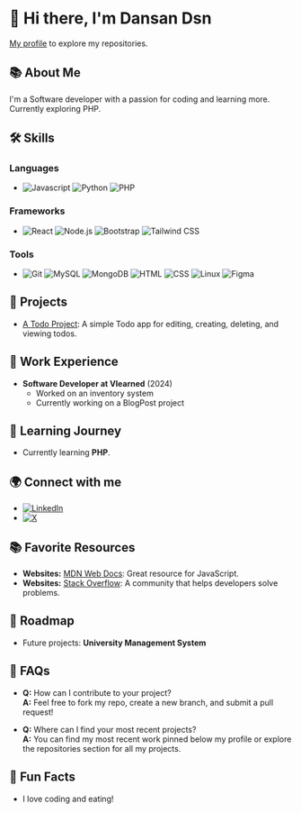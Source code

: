 # 👋 Hi there, I'm Dansan Dsn

[My profile](https://github.com/dansan-dsn?tab=repositories) to explore my repositories.

## 📚 About Me
I'm a Software developer with a passion for coding and learning more. Currently exploring PHP.

## 🛠️ Skills
### Languages
- ![Javascript](https://img.shields.io/badge/Javascprit-F7DF1E?style=flat-square&logo=javascript&logoColor=black&label=) ![Python](https://img.shields.io/badge/Python-3776AB?style=flat-square&logo=python&logoColor=white&label=) ![PHP](https://img.shields.io/badge/PHP-777BB4?style=flat-square&logo=php&logoColor=white&label=)

### Frameworks
- ![React](https://img.shields.io/badge/React-61DAFB?style=flat-square&logo=react&logoColor=black&label=) ![Node.js](https://img.shields.io/badge/Node.js-339933?style=flat-square&logo=nodedotjs&logoColor=white&label=) ![Bootstrap](https://img.shields.io/badge/Bootstrap-563D7C?style=flat-square&logo=bootstrap&logoColor=white&label=) ![Tailwind CSS](https://img.shields.io/badge/Tailwind%20CSS-06B6D4?style=flat-square&logo=tailwind-css&logoColor=white&label=)

### Tools
- ![Git](https://img.shields.io/badge/Git-F05032?style=flat-square&logo=git&logoColor=white&label=) ![MySQL](https://img.shields.io/badge/MySQL-005C84?style=flat-square&logo=mysql&logoColor=white&label=) ![MongoDB](https://img.shields.io/badge/MongoDB-47A248?style=flat-square&logo=mongodb&logoColor=white&label=) ![HTML](https://img.shields.io/badge/HTML5-E34F26?style=flat-square&logo=html5&logoColor=white&label=) ![CSS](https://img.shields.io/badge/CSS3-1572B6?style=flat-square&logo=css3&logoColor=white&label=) ![Linux](https://img.shields.io/badge/Linux-FCC624?style=flat-square&logo=linux&logoColor=black&label=) ![Figma](https://img.shields.io/badge/Figma-301934?style=flat-square&logo=figma&logoColor=white&label=)

## 🌟 Projects
- [A Todo Project](https://github.com/dansan-dsn/Node-Todo): A simple Todo app for editing, creating, deleting, and viewing todos.

## 💼 Work Experience
- **Software Developer at Vlearned** (2024)
  - Worked on an inventory system
  - Currently working on a BlogPost project

## 📖 Learning Journey
- Currently learning **PHP**.

## 🌍 Connect with me
- [![LinkedIn](https://img.shields.io/badge/LinkedIn-0A66C2?style=flat-square&logo=linkedin&logoColor=white)](https://www.linkedin.com/in/Dansan-d.s.n) 
- [![X](https://img.shields.io/badge/X-000000?style=flat-square&logo=x&logoColor=white)](https://x.com/dsn970)

## 📚 Favorite Resources
- **Websites:** [MDN Web Docs](https://developer.mozilla.org/en/): Great resource for JavaScript.
- **Websites:** [Stack Overflow](https://stackoverflow.com): A community that helps developers solve problems.

## 🚀 Roadmap
- Future projects: **University Management System**

## 💬 FAQs
- **Q:** How can I contribute to your project?  
  **A:** Feel free to fork my repo, create a new branch, and submit a pull request!
  
- **Q:** Where can I find your most recent projects?  
  **A:** You can find my most recent work pinned below my profile or explore the repositories section for all my projects.

## 🎉 Fun Facts
- I love coding and eating!
